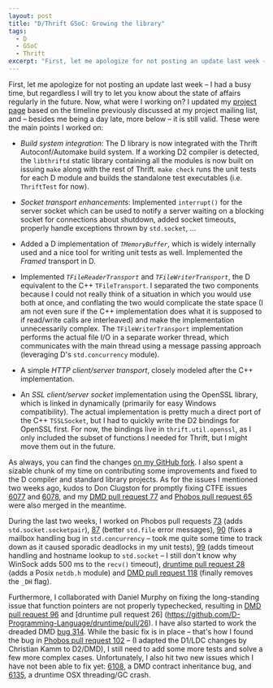 ```yaml
---
layout: post
title: "D/Thrift GSoC: Growing the library"
tags:
  - D
  - GSoC
  - Thrift
excerpt: "First, let me apologize for not posting an update last week – I had a busy time, but regardless I will try to let you know about the state of affairs regularly in the future. Now, what were I working on? I updated"
---
```


First, let me apologize for not posting an update last week – I had a busy time, but regardless I will try to let you know about the state of affairs regularly in the future. Now, what were I working on? I updated my [project page](/code/gsoc/thrift/) based on the timeline previously discussed at my project mailing list, and – besides me being a day late, more below – it is still valid. These were the main points I worked on:

 * _Build system integration_: The D library is now integrated with the Thrift Autoconf/Automake build system. If a working D2 compiler is detected, the `libthriftd` static library containing all the modules is now built on issuing `make` along with the rest of Thrift. `make check` runs the unit tests for each D module and builds the standalone test executables (i.e. `ThriftTest` for now).

 * _Socket transport enhancements_: Implemented `interrupt()` for the server socket which can be used to notify a server waiting on a blocking socket for connections about shutdown, added socket timeouts, properly handle exceptions thrown by `std.socket`, …

 * Added a D implementation of _`TMemoryBuffer`_, which is widely internally used and a nice tool for writing unit tests as well. Implemented the _Framed_ transport in D.

 * Implemented _`TFileReaderTransport`_ and _`TFileWriterTransport`_, the D equivalent to the C++ `TFileTransport`. I separated the two components because I could not really think of a situation in which you would use both at once, and conflating the two would complicate the state space (I am not even sure if the C++ implementation does what it is supposed to if read/write calls are interleaved) and make the implementation unnecessarily complex. The `TFileWriterTransport` implementation performs the actual file I/O in a separate worker thread, which communicates with the main thread using a message passing approach (leveraging D's `std.concurrency` module).

 * A simple _HTTP client/server transport_, closely modeled after the C++ implementation.

 * An _SSL client/server socket_ implementation using the OpenSSL library, which is linked in dynamically (primarily for easy Windows compatibility). The actual implementation is pretty much a direct port of the C++ `TSSLSocket`, but I had to quickly write the D2 bindings for OpenSSL first. For now, the bindings live in `thrift.util.openssl`, as I only included the subset of functions I needed for Thrift, but I might move them out in the future.

As always, you can find the changes [on my GitHub fork](https://github.com/klickverbot/thrift). I also spent a sizable chunk of my time on contributing some improvements and fixed to the D compiler and standard library projects. As for the issues I mentioned two weeks ago, kudos to Don Clugston for promptly fixing CTFE issues [6077](http://d.puremagic.com/issues/show_bug.cgi?id=6077) and  [6078](http://d.puremagic.com/issues/show_bug.cgi?id=6078), and my [DMD pull request 77](https://github.com/D-Programming-Language/dmd/pull/77) and [Phobos pull request 65](https://github.com/D-Programming-Language/phobos/pull/65) were also merged in the meantime.

During the last two weeks, I worked on Phobos pull requests [73](https://github.com/D-Programming-Language/phobos/pull/73) (adds `std.socket.socketpair`), [87](https://github.com/D-Programming-Language/phobos/pull/87) (better `std.file` error messages), [90](https://github.com/D-Programming-Language/phobos/pull/90) (fixes a mailbox handling bug in `std.concurrency` – took me quite some time to track down as it caused sporadic deadlocks in my unit tests), [99](https://github.com/D-Programming-Language/phobos/pull/99) (adds timeout handling and hostname lookup to `std.socket` – I still don't know why WinSock adds 500 ms to the `recv()` timeout), [druntime pull request 28](https://github.com/D-Programming-Language/druntime/pull/28) (adds a Posix `netdb.h` module) and [DMD pull request 118](https://github.com/D-Programming-Language/dmd/pull/118) (finally removes the `_DH` flag).

Furthermore, I collaborated with Daniel Murphy on fixing the long-standing issue that function pointers are not properly typechecked, resulting in [DMD pull request 96](https://github.com/D-Programming-Language/dmd/pull/96) and [druntime pull request 26] (https://github.com/D-Programming-Language/druntime/pull/26). I have also started to work the dreaded DMD [bug 314](http://d.puremagic.com/issues/show_bug.cgi?id=314). While the basic fix is in place – that's how I found the bug in [Phobos pull request 102](https://github.com/D-Programming-Language/phobos/pull/102) – (I adapted the D1/LDC changes by Christian Kamm to D2/DMD), I still need to add some more tests and solve a few more complex cases. Unfortunately, I also hit two new issues which I have not been able to fix yet: [6108](http://d.puremagic.com/issues/show_bug.cgi?id=6108), a DMD contract inheritance bug, and [6135](http://d.puremagic.com/issues/show_bug.cgi?id=6135), a druntime OSX threading/GC crash.
